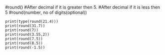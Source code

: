 #round()
#After decimal if it is greater then 5.
#After decimal if it is less then 5
#round(number, no of digits(optional))
```
print(type(round(21.4)))
print(round(31.7))
print(round(7))
print(round(3.55,2))
print(round(7.5))
print(round(8.5))
print(round(-1.5))
```
